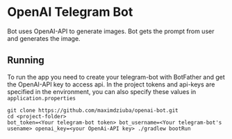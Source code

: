 # OpenAI Telegram Bot #

Bot uses OpenAI-API to generate images. Bot gets the prompt from user and generates the image.

## Running ##
To run the app you need to create your telegram-bot with BotFather and get the OpenAI-API key to access api.
In the project tokens and api-keys are specified in the environment, you can also specify these values in ```application.properties```

``` 
git clone https://github.com/maximdziuba/openai-bot.git
cd <project-folder>
bot_token=<Your telegram-bot token> bot_username=<Your telegram-bot's usename> openai_key=<your OpenAi-API key> ./gradlew bootRun
```
